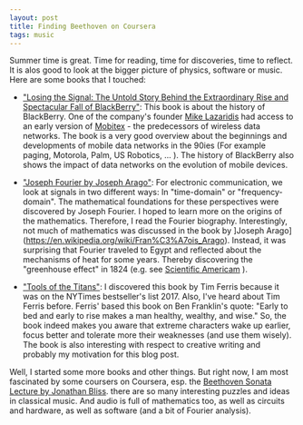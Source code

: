 ```yaml
---
layout: post
title: Finding Beethoven on Coursera
tags: music 
---
```

Summer time is great. Time for reading, time for discoveries, time to reflect. It is alos good to look at the bigger picture of physics, software or music. Here are some books that I touched:


* ["Losing the Signal: The Untold Story Behind the Extraordinary Rise and Spectacular Fall of BlackBerry"](https://www.goodreads.com/book/show/25602451-losing-the-signal): This book is about the history of BlackBerry. One of the company's founder [Mike Lazaridis](https://en.wikipedia.org/wiki/Mike_Lazaridis) had access to an early version of [Mobitex](https://en.wikipedia.org/wiki/Mobitex) - the predecessors of wireless data networks. The book is a very good overview about the beginnings and developments of mobile data networks in the 90ies (For example paging, Motorola, Palm, US Robotics, ... ).  The history of BlackBerry also shows the impact of data networks on the evolution of mobile devices.

* ["Joseph Fourier by Joseph Arago"](https://www.goodreads.com/book/show/29208951-joseph-fourier?from_search=true):  For electronic communication, we look at signals in two different ways: In "time-domain" or "frequency-domain". The mathematical foundations for these perspectives were discovered by Joseph Fourier. I hoped to learn more on the origins of the mathematics. Therefore, I read the Fourier biography. Interestingly, not much of mathematics was discussed in the book by ]Joseph Arago](https://en.wikipedia.org/wiki/Fran%C3%A7ois_Arago). Instead, it was surprising that Fourier traveled to Egypt  and reflected about the mechanisms of heat for some years. Thereby discovering the "greenhouse effect" in 1824 (e.g. see [Scientific Americam](https://blogs.scientificamerican.com/plugged-in/why-we-know-about-the-greenhouse-gas-effect/) ). 

* ["Tools of the Titans"](https://www.goodreads.com/book/show/31823677-tools-of-titans): I discovered this book by Tim Ferris because it was on the NYTimes bestseller's list 2017. Also, I've heard about Tim Ferris before. Ferris' based this book on Ben Franklin's quote: "Early to bed and early to rise makes a man healthy, wealthy, and wise." So, the book indeed makes you aware that extreme characters wake up earlier, focus better and tolerate more their weaknesses (and use them wisely). The book is also interesting with respect to creative writing and probably my motivation for this blog post.

Well, I started some more books and other things. But right now, I am most fascinated by some coursers on Coursera, esp. the [Beethoven Sonata Lecture by Jonathan Bliss](https://www.coursera.org/learn/beethoven-piano-sonatas/lecture/E2dNG/re-shaping-the-sonata-op-26). there are so many interesting puzzles and ideas in classical music. And audio is full of mathematics too, as well as circuits and hardware, as well as software (and a bit of Fourier analysis).



